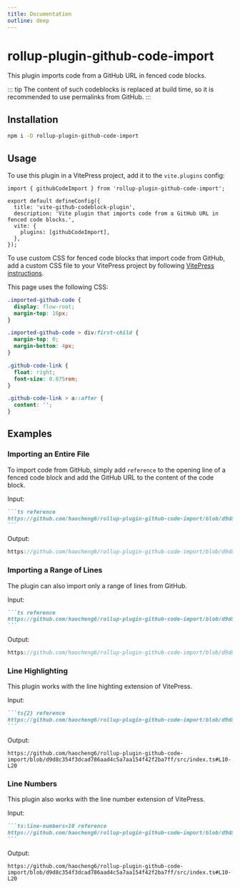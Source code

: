 ```yaml
---
title: Documentation
outline: deep
---
```


# rollup-plugin-github-code-import

This plugin imports code from a GitHub URL in fenced code blocks.

::: tip
The content of such codeblocks is replaced at build time, so it is recommended
to use permalinks from GitHub.
:::

## Installation

```sh
npm i -D rollup-plugin-github-code-import
```

## Usage

To use this plugin in a VitePress project, add it to the `vite.plugins` config:

```js{6-8}
import { githubCodeImport } from 'rollup-plugin-github-code-import';

export default defineConfig({
  title: 'vite-github-codeblock-plugin',
  description: 'Vite plugin that imports code from a GitHub URL in fenced code blocks.',
  vite: {
    plugins: [githubCodeImport],
  },
});
```

To use custom CSS for fenced code blocks that import code from GitHub, add a
custom CSS file to your VitePress project by following [VitePress instructions][1].

This page uses the following CSS:

```css
.imported-github-code {
  display: flow-root;
  margin-top: 16px;
}

.imported-github-code > div:first-child {
  margin-top: 0;
  margin-bottom: 4px;
}

.github-code-link {
  float: right;
  font-size: 0.875rem;
}

.github-code-link > a::after {
  content: '';
}
```

## Examples

### Importing an Entire File

To import code from GitHub, simply add `reference` to the opening line of a
fenced code block and add the GitHub URL to the content of the code block.

Input:

````markdown
```ts reference
https://github.com/haocheng6/rollup-plugin-github-code-import/blob/d9d8c354f3dcad786aad4c5a7aa154f42f2ba7ff/src/index.ts
```
````

Output:

```ts reference
https://github.com/haocheng6/rollup-plugin-github-code-import/blob/d9d8c354f3dcad786aad4c5a7aa154f42f2ba7ff/src/index.ts
```

### Importing a Range of Lines

The plugin can also import only a range of lines from GitHub.

Input:

````markdown
```ts reference
https://github.com/haocheng6/rollup-plugin-github-code-import/blob/d9d8c354f3dcad786aad4c5a7aa154f42f2ba7ff/src/index.ts#L10-L20
```
````

Output:

```ts reference
https://github.com/haocheng6/rollup-plugin-github-code-import/blob/d9d8c354f3dcad786aad4c5a7aa154f42f2ba7ff/src/index.ts#L10-L20
```

### Line Highlighting

This plugin works with the line highting extension of VitePress.

Input:

````markdown
```ts{2} reference
https://github.com/haocheng6/rollup-plugin-github-code-import/blob/d9d8c354f3dcad786aad4c5a7aa154f42f2ba7ff/src/index.ts#L10-L20
```
````

Output:

```ts{2} reference
https://github.com/haocheng6/rollup-plugin-github-code-import/blob/d9d8c354f3dcad786aad4c5a7aa154f42f2ba7ff/src/index.ts#L10-L20
```

### Line Numbers

This plugin also works with the line number extension of VitePress.

Input:

````markdown
```ts:line-numbers=10 reference
https://github.com/haocheng6/rollup-plugin-github-code-import/blob/d9d8c354f3dcad786aad4c5a7aa154f42f2ba7ff/src/index.ts#L10-L20
```
````

Output:

```ts:line-numbers=10 reference
https://github.com/haocheng6/rollup-plugin-github-code-import/blob/d9d8c354f3dcad786aad4c5a7aa154f42f2ba7ff/src/index.ts#L10-L20
```

[1]: https://vitepress.dev/guide/extending-default-theme#customizing-css
